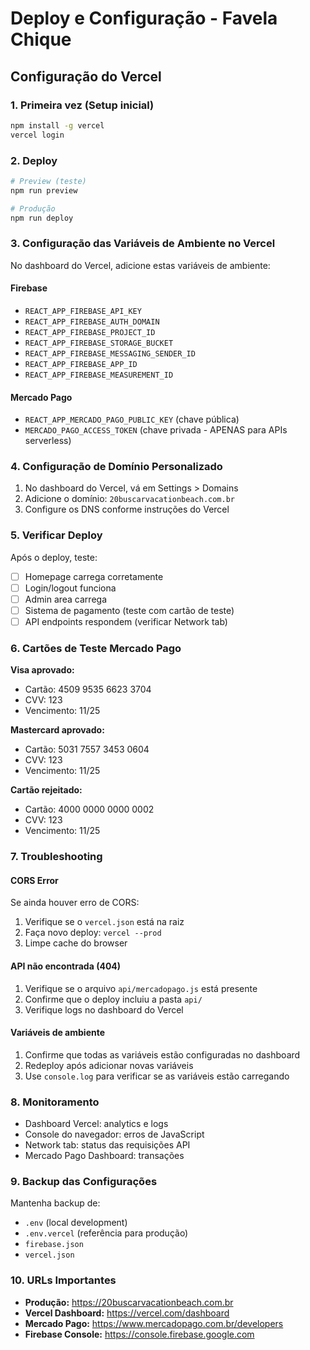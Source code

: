 # Deploy e Configuração - Favela Chique

## Configuração do Vercel

### 1. Primeira vez (Setup inicial)
```bash
npm install -g vercel
vercel login
```

### 2. Deploy
```bash
# Preview (teste)
npm run preview

# Produção
npm run deploy
```

### 3. Configuração das Variáveis de Ambiente no Vercel

No dashboard do Vercel, adicione estas variáveis de ambiente:

#### Firebase
- `REACT_APP_FIREBASE_API_KEY`
- `REACT_APP_FIREBASE_AUTH_DOMAIN`
- `REACT_APP_FIREBASE_PROJECT_ID` 
- `REACT_APP_FIREBASE_STORAGE_BUCKET`
- `REACT_APP_FIREBASE_MESSAGING_SENDER_ID`
- `REACT_APP_FIREBASE_APP_ID`
- `REACT_APP_FIREBASE_MEASUREMENT_ID`

#### Mercado Pago
- `REACT_APP_MERCADO_PAGO_PUBLIC_KEY` (chave pública)
- `MERCADO_PAGO_ACCESS_TOKEN` (chave privada - APENAS para APIs serverless)

### 4. Configuração de Domínio Personalizado

1. No dashboard do Vercel, vá em Settings > Domains
2. Adicione o domínio: `20buscarvacationbeach.com.br`
3. Configure os DNS conforme instruções do Vercel

### 5. Verificar Deploy

Após o deploy, teste:
- [ ] Homepage carrega corretamente
- [ ] Login/logout funciona
- [ ] Admin area carrega
- [ ] Sistema de pagamento (teste com cartão de teste)
- [ ] API endpoints respondem (verificar Network tab)

### 6. Cartões de Teste Mercado Pago

**Visa aprovado:**
- Cartão: 4509 9535 6623 3704
- CVV: 123
- Vencimento: 11/25

**Mastercard aprovado:**
- Cartão: 5031 7557 3453 0604
- CVV: 123
- Vencimento: 11/25

**Cartão rejeitado:**
- Cartão: 4000 0000 0000 0002
- CVV: 123
- Vencimento: 11/25

### 7. Troubleshooting

#### CORS Error
Se ainda houver erro de CORS:
1. Verifique se o `vercel.json` está na raiz
2. Faça novo deploy: `vercel --prod`
3. Limpe cache do browser

#### API não encontrada (404)
1. Verifique se o arquivo `api/mercadopago.js` está presente
2. Confirme que o deploy incluiu a pasta `api/`
3. Verifique logs no dashboard do Vercel

#### Variáveis de ambiente
1. Confirme que todas as variáveis estão configuradas no dashboard
2. Redeploy após adicionar novas variáveis
3. Use `console.log` para verificar se as variáveis estão carregando

### 8. Monitoramento

- Dashboard Vercel: analytics e logs
- Console do navegador: erros de JavaScript
- Network tab: status das requisições API
- Mercado Pago Dashboard: transações

### 9. Backup das Configurações

Mantenha backup de:
- `.env` (local development)
- `.env.vercel` (referência para produção)
- `firebase.json`
- `vercel.json`

### 10. URLs Importantes

- **Produção:** https://20buscarvacationbeach.com.br
- **Vercel Dashboard:** https://vercel.com/dashboard
- **Mercado Pago:** https://www.mercadopago.com.br/developers
- **Firebase Console:** https://console.firebase.google.com
